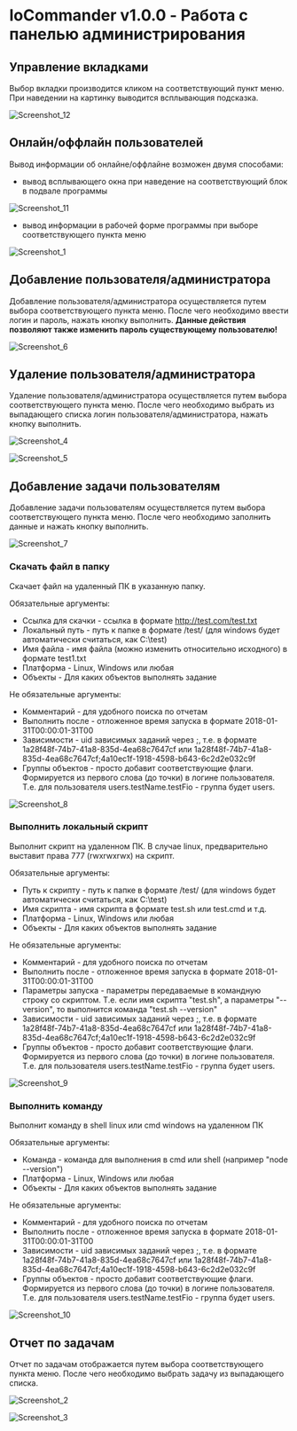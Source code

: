 # IoCommander v1.0.0 - Работа с панелью администрирования

## Управление вкладками
Выбор вкладки производится кликом на соответствующий пункт меню. При наведении на картинку выводится всплывающия подсказка.

![Screenshot_12](https://github.com/siarheidudko/iocommander/raw/master/docs/web/img/Screenshot_12.png)

## Онлайн/оффлайн пользователей
Вывод информации об онлайне/оффлайне возможен двумя способами:
- вывод всплывающего окна при наведение на соответствующий блок в подвале программы

![Screenshot_11](https://github.com/siarheidudko/iocommander/raw/master/docs/web/img/Screenshot_11.png)

- вывод информации в рабочей форме программы при выборе соответствующего пункта меню

![Screenshot_1](https://github.com/siarheidudko/iocommander/raw/master/docs/web/img/Screenshot_1.png)

## Добавление пользователя/администратора
Добавление пользователя/администратора осуществляется путем выбора соответствующего пункта меню. После чего необходимо ввести логин и пароль, нажать кнопку выполнить.
**Данные действия позволяют также изменить пароль существующему пользователю!**

![Screenshot_6](https://github.com/siarheidudko/iocommander/raw/master/docs/web/img/Screenshot_6.png)

## Удаление пользователя/администратора
Удаление пользователя/администратора осуществляется путем выбора соответствующего пункта меню. После чего необходимо выбрать из выпадающего списка логин пользователя/администратора, нажать кнопку выполнить.

![Screenshot_4](https://github.com/siarheidudko/iocommander/raw/master/docs/web/img/Screenshot_4.png)

![Screenshot_5](https://github.com/siarheidudko/iocommander/raw/master/docs/web/img/Screenshot_5.png)

## Добавление задачи пользователям
Добавление задачи пользователям осуществляется путем выбора соответствующего пункта меню. После чего необходимо заполнить данные и нажать кнопку выполнить.

![Screenshot_7](https://github.com/siarheidudko/iocommander/raw/master/docs/web/img/Screenshot_7.png)

### Скачать файл в папку
Скачает файл на удаленный ПК в указанную папку.

Обязательные аргументы:
- Ссылка для скачки - ссылка в формате http://test.com/test.txt
- Локальный путь - путь к папке в формате /test/ (для windows будет автоматически считаться, как C:\test\)
- Имя файла - имя файла (можно изменить относительно исходного) в формате test1.txt
- Платформа - Linux, Windows или любая
- Объекты - Для каких объектов выполнять задание

Не обязательные аргументы:
- Комментарий - для удобного поиска по отчетам
- Выполнить после - отложенное время запуска в формате 2018-01-31T00:00:01-31T00
- Зависимости - uid зависимых заданий через ;, т.е. в формате 1a28f48f-74b7-41a8-835d-4ea68c7647cf или 1a28f48f-74b7-41a8-835d-4ea68c7647cf;4a10ec1f-1918-4598-b643-6c2d2e032c9f
- Группы объектов - просто добавит соответствующие флаги. Формируется из первого слова (до точки) в логине пользователя. Т.е. для пользователя users.testName.testFio - группа будет users.

![Screenshot_8](https://github.com/siarheidudko/iocommander/raw/master/docs/web/img/Screenshot_8.png)

### Выполнить локальный скрипт
Выполнит скрипт на удаленном ПК. В случае linux, предварительно выставит права 777 (rwxrwxrwx) на скрипт.

Обязательные аргументы:
- Путь к скрипту - путь к папке в формате /test/ (для windows будет автоматически считаться, как C:\test\)
- Имя скрипта - имя скрипта в формате test.sh или test.cmd и т.д.
- Платформа - Linux, Windows или любая
- Объекты - Для каких объектов выполнять задание

Не обязательные аргументы:
- Комментарий - для удобного поиска по отчетам
- Выполнить после - отложенное время запуска в формате 2018-01-31T00:00:01-31T00
- Параметры запуска - параметры передаваемые в командную строку со скриптом. Т.е. если имя скрипта "test.sh", а параметры "--version", то выполнится команда "test.sh --version"
- Зависимости - uid зависимых заданий через ;, т.е. в формате 1a28f48f-74b7-41a8-835d-4ea68c7647cf или 1a28f48f-74b7-41a8-835d-4ea68c7647cf;4a10ec1f-1918-4598-b643-6c2d2e032c9f
- Группы объектов - просто добавит соответствующие флаги. Формируется из первого слова (до точки) в логине пользователя. Т.е. для пользователя users.testName.testFio - группа будет users.

![Screenshot_9](https://github.com/siarheidudko/iocommander/raw/master/docs/web/img/Screenshot_9.png)

### Выполнить команду
Выполнит команду в shell linux или cmd windows на удаленном ПК

Обязательные аргументы:
- Команда - команда для выполнения в cmd или shell (например "node --version")
- Платформа - Linux, Windows или любая
- Объекты - Для каких объектов выполнять задание

Не обязательные аргументы:
- Комментарий - для удобного поиска по отчетам
- Выполнить после - отложенное время запуска в формате 2018-01-31T00:00:01-31T00
- Зависимости - uid зависимых заданий через ;, т.е. в формате 1a28f48f-74b7-41a8-835d-4ea68c7647cf или 1a28f48f-74b7-41a8-835d-4ea68c7647cf;4a10ec1f-1918-4598-b643-6c2d2e032c9f
- Группы объектов - просто добавит соответствующие флаги. Формируется из первого слова (до точки) в логине пользователя. Т.е. для пользователя users.testName.testFio - группа будет users.

![Screenshot_10](https://github.com/siarheidudko/iocommander/raw/master/docs/web/img/Screenshot_10.png)

## Отчет по задачам
Отчет по задачам отображается путем выбора соответствующего пункта меню. После чего необходимо выбрать задачу из выпадающего списка.

![Screenshot_2](https://github.com/siarheidudko/iocommander/raw/master/docs/web/img/Screenshot_2.png)

![Screenshot_3](https://github.com/siarheidudko/iocommander/raw/master/docs/web/img/Screenshot_3.png)